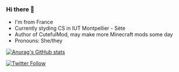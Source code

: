 ### Hi there 👋

- I'm from France
- Currently styding CS in IUT Montpellier - Sète
- Author of CutefulMod, may make more Minecraft mods some day
- Pronouns: She/they

[![Anurag's GitHub stats](https://github-readme-stats.vercel.app/api?username=SRAZKVT&show_icons=true&theme=radical)](https://github.com/anuraghazra/github-readme-stats)


[![Twitter Follow](https://img.shields.io/twitter/follow/SRAZKVT?color=1DA1F2&label=%40SRAZKVT&logo=Twitter&style=for-the-badge)](https://twitter.com/SRAZKVT)
